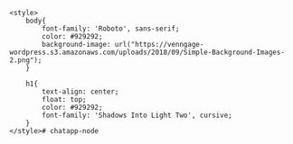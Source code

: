     <style>
        body{
            font-family: 'Roboto', sans-serif;
            color: #929292;
            background-image: url("https://venngage-wordpress.s3.amazonaws.com/uploads/2018/09/Simple-Background-Images-2.png");
        }

        h1{
            text-align: center;
            float: top;
            color: #929292;
            font-family: 'Shadows Into Light Two', cursive;
        }
    </style># chatapp-node

